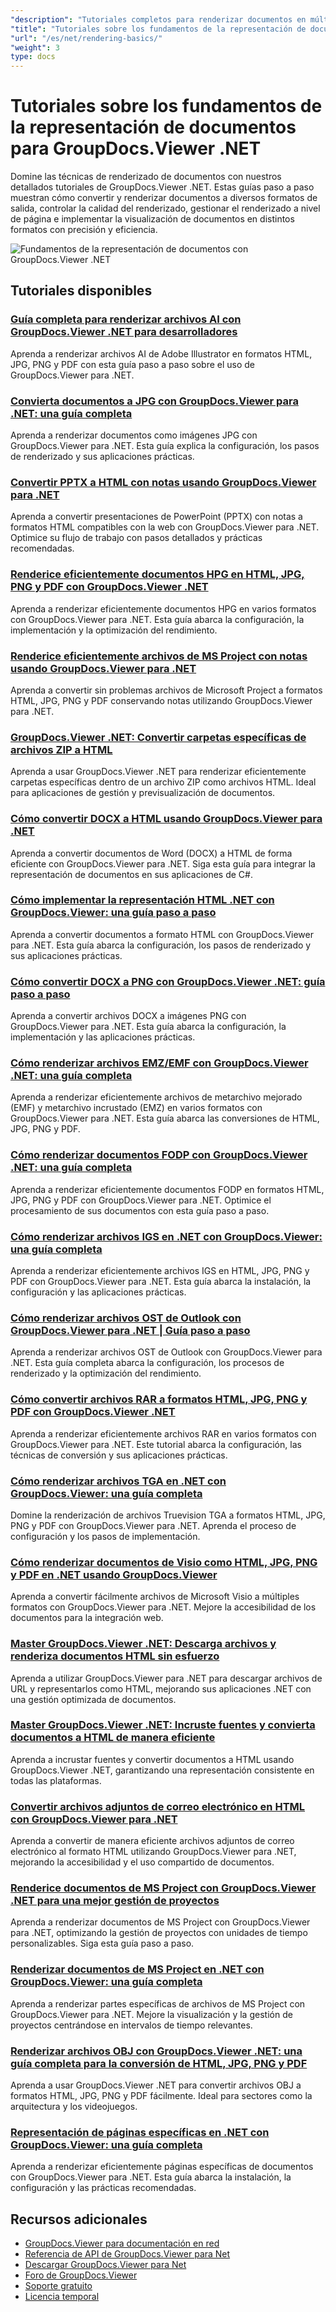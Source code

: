 ```yaml
---
"description": "Tutoriales completos para renderizar documentos en múltiples formatos de salida, incluidos HTML, PDF y formatos de imagen, utilizando GroupDocs.Viewer para .NET."
"title": "Tutoriales sobre los fundamentos de la representación de documentos para GroupDocs.Viewer .NET"
"url": "/es/net/rendering-basics/"
"weight": 3
type: docs
---
```

# Tutoriales sobre los fundamentos de la representación de documentos para GroupDocs.Viewer .NET

Domine las técnicas de renderizado de documentos con nuestros detallados tutoriales de GroupDocs.Viewer .NET. Estas guías paso a paso muestran cómo convertir y renderizar documentos a diversos formatos de salida, controlar la calidad del renderizado, gestionar el renderizado a nivel de página e implementar la visualización de documentos en distintos formatos con precisión y eficiencia.

![Fundamentos de la representación de documentos con GroupDocs.Viewer .NET](/viewer/rendering-basics/image.png)

## Tutoriales disponibles

### [Guía completa para renderizar archivos AI con GroupDocs.Viewer .NET para desarrolladores](./render-ai-groupdocs-viewer-net-guide/)
Aprenda a renderizar archivos AI de Adobe Illustrator en formatos HTML, JPG, PNG y PDF con esta guía paso a paso sobre el uso de GroupDocs.Viewer para .NET.

### [Convierta documentos a JPG con GroupDocs.Viewer para .NET: una guía completa](./render-documents-jpg-groupdocs-viewer-dotnet/)
Aprenda a renderizar documentos como imágenes JPG con GroupDocs.Viewer para .NET. Esta guía explica la configuración, los pasos de renderizado y sus aplicaciones prácticas.

### [Convertir PPTX a HTML con notas usando GroupDocs.Viewer para .NET](./render-pptx-notes-html-groupdocs-viewer-net/)
Aprenda a convertir presentaciones de PowerPoint (PPTX) con notas a formatos HTML compatibles con la web con GroupDocs.Viewer para .NET. Optimice su flujo de trabajo con pasos detallados y prácticas recomendadas.

### [Renderice eficientemente documentos HPG en HTML, JPG, PNG y PDF con GroupDocs.Viewer .NET](./groupdocs-viewer-net-hpg-rendering-guide/)
Aprenda a renderizar eficientemente documentos HPG en varios formatos con GroupDocs.Viewer para .NET. Esta guía abarca la configuración, la implementación y la optimización del rendimiento.

### [Renderice eficientemente archivos de MS Project con notas usando GroupDocs.Viewer para .NET](./groupdocs-viewer-ms-project-notes-conversion/)
Aprenda a convertir sin problemas archivos de Microsoft Project a formatos HTML, JPG, PNG y PDF conservando notas utilizando GroupDocs.Viewer para .NET.

### [GroupDocs.Viewer .NET: Convertir carpetas específicas de archivos ZIP a HTML](./groupdocs-viewer-dotnet-render-zip-folders-html/)
Aprenda a usar GroupDocs.Viewer .NET para renderizar eficientemente carpetas específicas dentro de un archivo ZIP como archivos HTML. Ideal para aplicaciones de gestión y previsualización de documentos.

### [Cómo convertir DOCX a HTML usando GroupDocs.Viewer para .NET](./render-docx-html-groupdocs-viewer-dotnet/)
Aprenda a convertir documentos de Word (DOCX) a HTML de forma eficiente con GroupDocs.Viewer para .NET. Siga esta guía para integrar la representación de documentos en sus aplicaciones de C#.

### [Cómo implementar la representación HTML .NET con GroupDocs.Viewer: una guía paso a paso](./implement-net-html-rendering-groupdocs-viewer/)
Aprenda a convertir documentos a formato HTML con GroupDocs.Viewer para .NET. Esta guía abarca la configuración, los pasos de renderizado y sus aplicaciones prácticas.

### [Cómo convertir DOCX a PNG con GroupDocs.Viewer .NET: guía paso a paso](./render-docx-png-groupdocs-viewer-net/)
Aprenda a convertir archivos DOCX a imágenes PNG con GroupDocs.Viewer para .NET. Esta guía abarca la configuración, la implementación y las aplicaciones prácticas.

### [Cómo renderizar archivos EMZ/EMF con GroupDocs.Viewer .NET: una guía completa](./render-emz-emf-groupdocs-viewer-dotnet/)
Aprenda a renderizar eficientemente archivos de metarchivo mejorado (EMF) y metarchivo incrustado (EMZ) en varios formatos con GroupDocs.Viewer para .NET. Esta guía abarca las conversiones de HTML, JPG, PNG y PDF.

### [Cómo renderizar documentos FODP con GroupDocs.Viewer .NET: una guía completa](./render-fodp-documents-groupdocs-viewer-net/)
Aprenda a renderizar eficientemente documentos FODP en formatos HTML, JPG, PNG y PDF con GroupDocs.Viewer para .NET. Optimice el procesamiento de sus documentos con esta guía paso a paso.

### [Cómo renderizar archivos IGS en .NET con GroupDocs.Viewer: una guía completa](./render-igs-files-groupdocs-viewer-dotnet/)
Aprenda a renderizar eficientemente archivos IGS en HTML, JPG, PNG y PDF con GroupDocs.Viewer para .NET. Esta guía abarca la instalación, la configuración y las aplicaciones prácticas.

### [Cómo renderizar archivos OST de Outlook con GroupDocs.Viewer para .NET | Guía paso a paso](./render-outlook-ost-groupdocs-viewer-net/)
Aprenda a renderizar archivos OST de Outlook con GroupDocs.Viewer para .NET. Esta guía completa abarca la configuración, los procesos de renderizado y la optimización del rendimiento.

### [Cómo convertir archivos RAR a formatos HTML, JPG, PNG y PDF con GroupDocs.Viewer .NET](./rendering-rar-archives-using-groupdocs-viewer-net/)
Aprenda a renderizar eficientemente archivos RAR en varios formatos con GroupDocs.Viewer para .NET. Este tutorial abarca la configuración, las técnicas de conversión y sus aplicaciones prácticas.

### [Cómo renderizar archivos TGA en .NET con GroupDocs.Viewer: una guía completa](./render-tga-files-dotnet-groupdocs-viewer/)
Domine la renderización de archivos Truevision TGA a formatos HTML, JPG, PNG y PDF con GroupDocs.Viewer para .NET. Aprenda el proceso de configuración y los pasos de implementación.

### [Cómo renderizar documentos de Visio como HTML, JPG, PNG y PDF en .NET usando GroupDocs.Viewer](./groupdocs-viewer-dotnet-render-visio-documents-html-jpg-png-pdf/)
Aprenda a convertir fácilmente archivos de Microsoft Visio a múltiples formatos con GroupDocs.Viewer para .NET. Mejore la accesibilidad de los documentos para la integración web.

### [Master GroupDocs.Viewer .NET: Descarga archivos y renderiza documentos HTML sin esfuerzo](./mastering-groupdocs-viewer-net-file-download-html-rendering/)
Aprenda a utilizar GroupDocs.Viewer para .NET para descargar archivos de URL y representarlos como HTML, mejorando sus aplicaciones .NET con una gestión optimizada de documentos.

### [Master GroupDocs.Viewer .NET: Incruste fuentes y convierta documentos a HTML de manera eficiente](./embed-fonts-convert-docs-groupdocs-viewer-net/)
Aprenda a incrustar fuentes y convertir documentos a HTML usando GroupDocs.Viewer .NET, garantizando una representación consistente en todas las plataformas.

### [Convertir archivos adjuntos de correo electrónico en HTML con GroupDocs.Viewer para .NET](./render-email-attachments-html-groupdocs-viewer-net/)
Aprenda a convertir de manera eficiente archivos adjuntos de correo electrónico al formato HTML utilizando GroupDocs.Viewer para .NET, mejorando la accesibilidad y el uso compartido de documentos.

### [Renderice documentos de MS Project con GroupDocs.Viewer .NET para una mejor gestión de proyectos](./render-ms-project-docs-groupdocs-viewer-net/)
Aprenda a renderizar documentos de MS Project con GroupDocs.Viewer para .NET, optimizando la gestión de proyectos con unidades de tiempo personalizables. Siga esta guía paso a paso.

### [Renderizar documentos de MS Project en .NET con GroupDocs.Viewer: una guía completa](./render-ms-project-dotnet-groupdocs-viewer/)
Aprenda a renderizar partes específicas de archivos de MS Project con GroupDocs.Viewer para .NET. Mejore la visualización y la gestión de proyectos centrándose en intervalos de tiempo relevantes.

### [Renderizar archivos OBJ con GroupDocs.Viewer .NET: una guía completa para la conversión de HTML, JPG, PNG y PDF](./render-obj-files-groupdocs-viewer-net/)
Aprenda a usar GroupDocs.Viewer .NET para convertir archivos OBJ a formatos HTML, JPG, PNG y PDF fácilmente. Ideal para sectores como la arquitectura y los videojuegos.

### [Representación de páginas específicas en .NET con GroupDocs.Viewer: una guía completa](./groupdocs-viewer-net-rendering-pages-guide/)
Aprenda a renderizar eficientemente páginas específicas de documentos con GroupDocs.Viewer para .NET. Esta guía abarca la instalación, la configuración y las prácticas recomendadas.

## Recursos adicionales

- [GroupDocs.Viewer para documentación en red](https://docs.groupdocs.com/viewer/net/)
- [Referencia de API de GroupDocs.Viewer para Net](https://reference.groupdocs.com/viewer/net/)
- [Descargar GroupDocs.Viewer para Net](https://releases.groupdocs.com/viewer/net/)
- [Foro de GroupDocs.Viewer](https://forum.groupdocs.com/c/viewer/9)
- [Soporte gratuito](https://forum.groupdocs.com/)
- [Licencia temporal](https://purchase.groupdocs.com/temporary-license/)